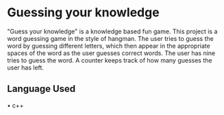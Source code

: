 # Guessing your knowledge
"Guess your knowledge" is a knowledge based fun game. This project is a word guessing game in the style of hangman. The user tries to guess the word by guessing different letters, which then appear in the appropriate spaces of the word as the user guesses correct words. The user has nine tries to guess the word. A counter keeps track of how many guesses the user has left.

## Language Used
 • c++
 


